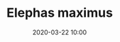 ---
layout: animal
title: "Elephas maximus"
date: 2020-03-22 10:00
published: true
location: Alipore Zoo, West Bengal, India
categories: animal
images: 1
thumb: 1
permalink: "/animal/:title/"
tags:
- asiatic elephant
---